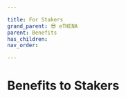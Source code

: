 ```yaml
---

title: For Stakers
grand_parent: 😎 eTHENA
parent: Benefits
has_children:
nav_order:

---
```



# Benefits to Stakers
